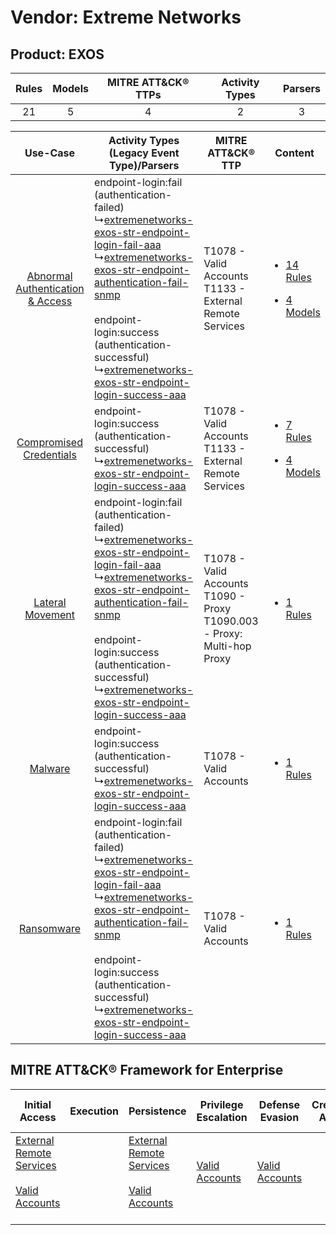 Vendor: Extreme Networks
========================
Product: EXOS
-------------
| Rules | Models | MITRE ATT&CK® TTPs | Activity Types | Parsers |
|:-----:|:------:|:------------------:|:--------------:|:-------:|
|  21   |   5    |         4          |       2        |    3    |

|    Use-Case    | Activity Types (Legacy Event Type)/Parsers    | MITRE ATT&CK® TTP    | Content    |
|:----:| ---- | ---- | ---- |
| [Abnormal Authentication & Access](../../../UseCases/uc_abnormal_authentication_&_access.md) |  endpoint-login:fail (authentication-failed)<br> ↳[extremenetworks-exos-str-endpoint-login-fail-aaa](Ps/pC_extremenetworksexosstrendpointloginfailaaa.md)<br> ↳[extremenetworks-exos-str-endpoint-authentication-fail-snmp](Ps/pC_extremenetworksexosstrendpointauthenticationfailsnmp.md)<br><br> endpoint-login:success (authentication-successful)<br> ↳[extremenetworks-exos-str-endpoint-login-success-aaa](Ps/pC_extremenetworksexosstrendpointloginsuccessaaa.md)<br> | T1078 - Valid Accounts<br>T1133 - External Remote Services<br>    | [<ul><li>14 Rules</li></ul><ul><li>4 Models</li></ul>](RM/r_m_extreme_networks_exos_Abnormal_Authentication_&_Access.md) |
|          [Compromised Credentials](../../../UseCases/uc_compromised_credentials.md)          |  endpoint-login:success (authentication-successful)<br> ↳[extremenetworks-exos-str-endpoint-login-success-aaa](Ps/pC_extremenetworksexosstrendpointloginsuccessaaa.md)<br>    | T1078 - Valid Accounts<br>T1133 - External Remote Services<br>    | [<ul><li>7 Rules</li></ul><ul><li>4 Models</li></ul>](RM/r_m_extreme_networks_exos_Compromised_Credentials.md)    |
|    [Lateral Movement](../../../UseCases/uc_lateral_movement.md)    |  endpoint-login:fail (authentication-failed)<br> ↳[extremenetworks-exos-str-endpoint-login-fail-aaa](Ps/pC_extremenetworksexosstrendpointloginfailaaa.md)<br> ↳[extremenetworks-exos-str-endpoint-authentication-fail-snmp](Ps/pC_extremenetworksexosstrendpointauthenticationfailsnmp.md)<br><br> endpoint-login:success (authentication-successful)<br> ↳[extremenetworks-exos-str-endpoint-login-success-aaa](Ps/pC_extremenetworksexosstrendpointloginsuccessaaa.md)<br> | T1078 - Valid Accounts<br>T1090 - Proxy<br>T1090.003 - Proxy: Multi-hop Proxy<br> | [<ul><li>1 Rules</li></ul>](RM/r_m_extreme_networks_exos_Lateral_Movement.md)    |
|    [Malware](../../../UseCases/uc_malware.md)    |  endpoint-login:success (authentication-successful)<br> ↳[extremenetworks-exos-str-endpoint-login-success-aaa](Ps/pC_extremenetworksexosstrendpointloginsuccessaaa.md)<br>    | T1078 - Valid Accounts<br>    | [<ul><li>1 Rules</li></ul>](RM/r_m_extreme_networks_exos_Malware.md)    |
|    [Ransomware](../../../UseCases/uc_ransomware.md)    |  endpoint-login:fail (authentication-failed)<br> ↳[extremenetworks-exos-str-endpoint-login-fail-aaa](Ps/pC_extremenetworksexosstrendpointloginfailaaa.md)<br> ↳[extremenetworks-exos-str-endpoint-authentication-fail-snmp](Ps/pC_extremenetworksexosstrendpointauthenticationfailsnmp.md)<br><br> endpoint-login:success (authentication-successful)<br> ↳[extremenetworks-exos-str-endpoint-login-success-aaa](Ps/pC_extremenetworksexosstrendpointloginsuccessaaa.md)<br> | T1078 - Valid Accounts<br>    | [<ul><li>1 Rules</li></ul>](RM/r_m_extreme_networks_exos_Ransomware.md)    |

MITRE ATT&CK® Framework for Enterprise
--------------------------------------
| Initial Access                                                                                                                                   | Execution | Persistence                                                                                                                                      | Privilege Escalation                                                | Defense Evasion                                                     | Credential Access | Discovery | Lateral Movement | Collection | Command and Control                                                                                                                       | Exfiltration | Impact |
| ------------------------------------------------------------------------------------------------------------------------------------------------ | --------- | ------------------------------------------------------------------------------------------------------------------------------------------------ | ------------------------------------------------------------------- | ------------------------------------------------------------------- | ----------------- | --------- | ---------------- | ---------- | ----------------------------------------------------------------------------------------------------------------------------------------- | ------------ | ------ |
| [External Remote Services](https://attack.mitre.org/techniques/T1133)<br><br>[Valid Accounts](https://attack.mitre.org/techniques/T1078)<br><br> |           | [External Remote Services](https://attack.mitre.org/techniques/T1133)<br><br>[Valid Accounts](https://attack.mitre.org/techniques/T1078)<br><br> | [Valid Accounts](https://attack.mitre.org/techniques/T1078)<br><br> | [Valid Accounts](https://attack.mitre.org/techniques/T1078)<br><br> |                   |           |                  |            | [Proxy: Multi-hop Proxy](https://attack.mitre.org/techniques/T1090/003)<br><br>[Proxy](https://attack.mitre.org/techniques/T1090)<br><br> |              |        |